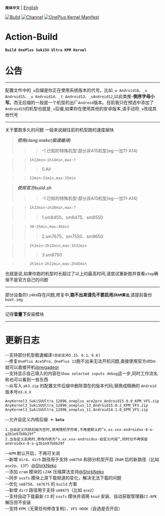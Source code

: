 **`简体中文`** | [English](README-en.md)
 
[![Build](https://img.shields.io/badge/GitHub%20Actions-Build-181717?logo=github&logoColor=white&style=flat-square)](https://github.com/Numbersf/Action-Build/actions/workflows/Build%20SukiSU%20Ultra%20OnePlus.yml) [![Channel](https://img.shields.io/badge/Follow-Telegram-blue.svg?logo=telegram)](https://t.me/taichi91) [![OnePlus Kernel Manifest](https://img.shields.io/badge/OnePlus%20Kernel%20Manifest-EB0029?logo=oneplus&logoColor=white&style=flat-square)](https://github.com/OnePlusOSS/kernel_manifest)
 
# Action-Build
**```Build OnePlus SukiSU Ultra KPM Kernel```**
 
# 公告
 
------
配置文件中的``_x``后缀是你正在使用系统版本的代号。比如``_w Android16、_v Android15、_u Android14、_t Android13、_sAndroid12``,以此类推-**倒序字母小写**。而无后缀的一般是一个机型的出厂``Android``版本。目前我只在预选中添加了``Android15``的机型也就是``_v``后缀,如果你在使用其他的安卓版本,请手动将``_v``改成其他代号
 
------
 
关于要跑多久的问题 一般来说越往前的机型跑的速度越快
>***使用clang make(极速编译)***
>>>-1.已知的特殊机型:部分非A15机型(eg:一加11-A14)
 
>>`1h12min~1h14min,max:?`
>>>0.All
 
>>`22min~31min,max:35min`
 
>***使用官方build.sh***
>>>-1.已知的特殊机型:部分非A15机型(eg:一加11-A14)
 
>>`1h22min~1h28min,max:?`
>>>1.sm8450、sm8475、sm8550
 
>>`30~35min,max:45min`
>>>2.sm7675、sm7550、sm8650
 
>>`1h1min~1h12min,max:1h32min`
>>>3.sm8750
 
>>`2h1min~2h22min,max:2h45min`
> 

也就是说,如果你跑的机型时长超过了以上的最高时间,请尝试重新跑并查看``step``确保不是官方自己的问题
 
------
部分设备的``lz4kd``存在问题,修复中,**跑不出来请先不要启用``ZRAM算法``**,请提前备份``boot.img``
 
------
记得**音量下**安装模块
 
------
 
# 更新日志
--支持部分机型极速编译`(目前支持5.15、6.1、6.6)`  
--修复`OnePlus Ace5Pro、OnePlus 13`跑不出来无法开机问题,直接使用官方dtbo就可以直接开机[@reigadegr](https://github.com/reigadegr)  
--支持显示自己填入的内容在`Show selected inputs debug`这一步,同时工作流名称也可以看到一些东西  
--从写入 `ak3.zip` 的配置文件后缀中删除潜在的版本代码,替换成精确的 `Android` 版本号`XX.X.X`
```
AnyKernel3_SukiSUUltra_12896_oneplus_ace2pro_Android15.0.0_KPM_VFS.zip
AnyKernel3_SukiSUUltra_12896_oneplus_13_Android15.0.2_KPM_VFS.zip
AnyKernel3_SukiSUUltra_12896_oneplus_11_Android14.1.0_KPM_VFS.zip
```
--允许自定义内核后缀  <- **`beta`**  
```
1.当自定义内核后缀为空时,使用随机字符串,不再是默认的“x.xx.xxx-androidxx-8-o-g3b1e97b8b29f”
2.当自定义启用时,修改内核为“x.xx.xxx-androidxx-自定义内容”,同时也不再保留androidxx-8-o-g3b1e97b8b29f
```  
--`KPM` 默认开启，不再可关闭  
--新增 `dir4`、`dir5` 路径用于支持 `sm8750` 和部分机型开启 `ZRAM` 后的新路径（比如 `ace2p`、`13T`）[@ShirkNeko](https://github.com/ShirkNeko)  
--添加 `zram` 模块的 `LZ4K` 压缩算法支持[@ShirkNeko](https://github.com/ShirkNeko)  
--同步 `susfs` 模块上游下载频道的变化，解决无法下载的问题  
--优化 `sm8750`、`sm7675` 的 `build` 方案  
--新增 `dir3` 路径用于支持 `sm8475`（比如 `ace2`）  
--支持自动下载最新 `CI` 的 `susfs` 模块并调用 `ksud` 安装、自动获取管理器`CI-APK`解压但不安装  
--支持 `KPM`（无需任何修改复制）、`VFS HOOK`（自选是否开启）  
